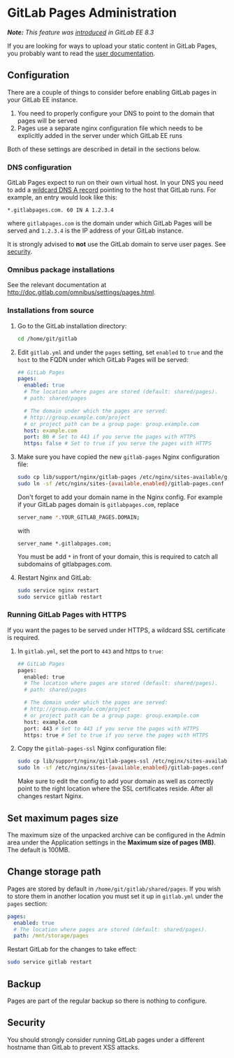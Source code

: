 # GitLab Pages Administration

_**Note:** This feature was [introduced][ee-80] in GitLab EE 8.3_

If you are looking for ways to upload your static content in GitLab Pages, you
probably want to read the [user documentation](README.md).

## Configuration

There are a couple of things to consider before enabling GitLab pages in your
GitLab EE instance.

1. You need to properly configure your DNS to point to the domain that pages
   will be served
1. Pages use a separate nginx configuration file which needs to be explicitly
   added in the server under which GitLab EE runs

Both of these settings are described in detail in the sections below.

### DNS configuration

GitLab Pages expect to run on their own virtual host. In your DNS you need to
add a [wildcard DNS A record][wiki-wildcard-dns] pointing to the host that
GitLab runs. For example, an entry would look like this:

```
*.gitlabpages.com. 60 IN A 1.2.3.4
```

where `gitlabpages.com` is the domain under which GitLab Pages will be served
and `1.2.3.4` is the IP address of your GitLab instance.

It is strongly advised to **not** use the GitLab domain to serve user pages.
See [security](#security).

### Omnibus package installations

See the relevant documentation at <http://doc.gitlab.com/omnibus/settings/pages.html>.

### Installations from source

1. Go to the GitLab installation directory:

     ```bash
     cd /home/git/gitlab
     ```

1. Edit `gitlab.yml` and under the `pages` setting, set `enabled` to `true` and
   the `host` to the FQDN under which GitLab Pages will be served:

     ```yaml
     ## GitLab Pages
     pages:
       enabled: true
       # The location where pages are stored (default: shared/pages).
       # path: shared/pages

       # The domain under which the pages are served:
       # http://group.example.com/project
       # or project path can be a group page: group.example.com
       host: example.com
       port: 80 # Set to 443 if you serve the pages with HTTPS
       https: false # Set to true if you serve the pages with HTTPS
     ```

1. Make sure you have copied the new `gitlab-pages` Nginx configuration file:

    ```bash
    sudo cp lib/support/nginx/gitlab-pages /etc/nginx/sites-available/gitlab-pages.conf
    sudo ln -sf /etc/nginx/sites-{available,enabled}/gitlab-pages.conf
    ```

    Don't forget to add your domain name in the Nginx config. For example if
    your GitLab pages domain is `gitlabpages.com`, replace

    ```bash
    server_name *.YOUR_GITLAB_PAGES.DOMAIN;
    ```

    with

    ```
    server_name *.gitlabpages.com;
    ```

    You must be add `*` in front of your domain, this is required to catch all subdomains of gitlabpages.com.

1. Restart Nginx and GitLab:

    ```bash
    sudo service nginx restart
    sudo service gitlab restart
    ```

### Running GitLab Pages with HTTPS

If you want the pages to be served under HTTPS, a wildcard SSL certificate is
required.

1. In `gitlab.yml`, set the port to `443` and https to `true`:

     ```bash
     ## GitLab Pages
     pages:
       enabled: true
       # The location where pages are stored (default: shared/pages).
       # path: shared/pages

       # The domain under which the pages are served:
       # http://group.example.com/project
       # or project path can be a group page: group.example.com
       host: example.com
       port: 443 # Set to 443 if you serve the pages with HTTPS
       https: true # Set to true if you serve the pages with HTTPS
     ```
1. Copy the `gitlab-pages-ssl` Nginx configuration file:

    ```bash
    sudo cp lib/support/nginx/gitlab-pages-ssl /etc/nginx/sites-available/gitlab-pages-ssl.conf
    sudo ln -sf /etc/nginx/sites-{available,enabled}/gitlab-pages.conf
    ```

    Make sure to edit the config to add your domain as well as correctly point
    to the right location where the SSL certificates reside. After all changes
    restart Nginx.

## Set maximum pages size

The maximum size of the unpacked archive can be configured in the Admin area
under the Application settings in the **Maximum size of pages (MB)**.
The default is 100MB.

## Change storage path

Pages are stored by default in `/home/git/gitlab/shared/pages`.
If you wish to store them in another location you must set it up in
`gitlab.yml` under the `pages` section:

```yaml
pages:
  enabled: true
  # The location where pages are stored (default: shared/pages).
  path: /mnt/storage/pages
```

Restart GitLab for the changes to take effect:

```bash
sudo service gitlab restart
```

## Backup

Pages are part of the regular backup so there is nothing to configure.

## Security

You should strongly consider running GitLab pages under a different hostname
than GitLab to prevent XSS attacks.

[ee-80]: https://gitlab.com/gitlab-org/gitlab-ee/merge_requests/80
[wiki-wildcard-dns]: https://en.wikipedia.org/wiki/Wildcard_DNS_record
